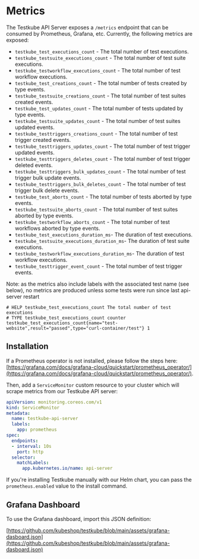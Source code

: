 # Metrics

The Testkube API Server exposes a `/metrics` endpoint that can be consumed by Prometheus, Grafana, etc. Currently, the following metrics are exposed:

* `testkube_test_executions_count` - The total number of test executions.
* `testkube_testsuite_executions_count` - The total number of test suite executions.
* `testkube_testworkflow_executions_count` - The total number of test workflow executions.
* `testkube_test_creations_count` - The total number of tests created by type events.
* `testkube_testsuite_creations_count` - The total number of test suites created events.
* `testkube_test_updates_count` - The total number of tests updated by type events.
* `testkube_testsuite_updates_count` - The total number of test suites updated events.
* `testkube_testtriggers_creations_count` - The total number of test trigger created events.
* `testkube_testtriggers_updates_count` - The total number of test trigger updated events.
* `testkube_testtriggers_deletes_count` - The total number of test trigger deleted events.
* `testkube_testtriggers_bulk_updates_count` - The total number of test trigger bulk update events.
* `testkube_testtriggers_bulk_deletes_count` - The total number of test trigger bulk delete events.
* `testkube_test_aborts_count` - The total number of tests aborted by type events.
* `testkube_testsuite_aborts_count` - The total number of test suites aborted by type events.
* `testkube_testworkflow_aborts_count` - The total number of test workflows aborted by type events.
* `testkube_test_executions_duration_ms`- The duration of test executions.
* `testkube_testsuite_executions_duration_ms`- The duration of test suite executions.
* `testkube_testworkflow_executions_duration_ms`- The duration of test workflow executions.
* `testkube_testtrigger_event_count` - The total number of test trigger events.

Note: as the metrics also include labels with the associated test name (see below), no metrics are produced unless some tests were run since last api-server restart 

```
# HELP testkube_test_executions_count The total number of test executions
# TYPE testkube_test_executions_count counter
testkube_test_executions_count{name="test-website",result="passed",type="curl-container/test"} 1
```

## Installation

If a Prometheus operator is not installed, please follow the steps here: [https://grafana.com/docs/grafana-cloud/quickstart/prometheus_operator/](https://grafana.com/docs/grafana-cloud/quickstart/prometheus_operator/).

Then, add a `ServiceMonitor` custom resource to your cluster which will scrape metrics from our
Testkube API server:

```yaml
apiVersion: monitoring.coreos.com/v1
kind: ServiceMonitor
metadata:
  name: testkube-api-server
  labels:
    app: prometheus
spec:
  endpoints:
  - interval: 10s
    port: http
  selector:
    matchLabels:
      app.kubernetes.io/name: api-server
```

If you're installing Testkube manually with our Helm chart, you can pass the `prometheus.enabled` value to the install command.

## Grafana Dashboard

To use the Grafana dashboard, import this JSON definition:

[https://github.com/kubeshop/testkube/blob/main/assets/grafana-dasboard.json](https://github.com/kubeshop/testkube/blob/main/assets/grafana-dasboard.json)
